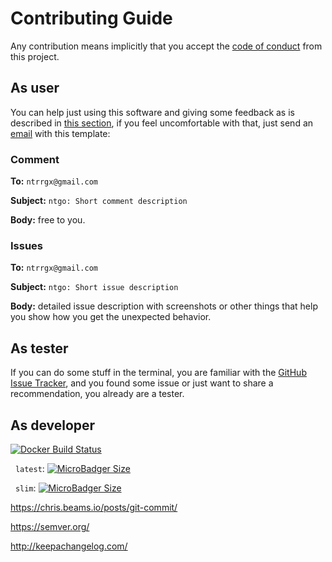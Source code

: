# Contributing Guide

Any contribution means implicitly that you accept the [code of conduct](CODE_OF_CONDUCT.md)
from this project.

## As user

You can help just using this software and giving some feedback as is described
in [this section](#as-tester), if you feel uncomfortable with that, just send
an [email](mailto:ntrrgx@gmail.com?Subject=ntgo:%20) with this template:

### Comment

**To:** `ntrrgx@gmail.com`

**Subject:** `ntgo: Short comment description`

**Body:** free to you.

### Issues

**To:** `ntrrgx@gmail.com`

**Subject:** `ntgo: Short issue description`

**Body:** detailed issue description with screenshots or other things that help
you show how you get the unexpected behavior.

## As tester

[GitHub Issue Tracker]: https://github.com/ntrrg/ntenvs/issues

If you can do some stuff in the terminal, you are familiar with the [GitHub Issue Tracker][],
and you found some issue or just want to share a recommendation, you already
are a tester.

## As developer

[![Docker Build Status](https://img.shields.io/docker/build/ntrrg/ntgo.svg)](https://store.docker.com/community/images/ntrrg/ntgo/)

&nbsp;&nbsp;`latest`:
[![MicroBadger Size](https://img.shields.io/microbadger/image-size/ntrrg/ntgo.svg)](https://microbadger.com/images/ntrrg/ntgo)

&nbsp;&nbsp;`slim`:
[![MicroBadger Size](https://img.shields.io/microbadger/image-size/ntrrg/ntgo/slim.svg)](https://microbadger.com/images/ntrrg/ntgo:slim)

<https://chris.beams.io/posts/git-commit/>

<https://semver.org/>

<http://keepachangelog.com/>

